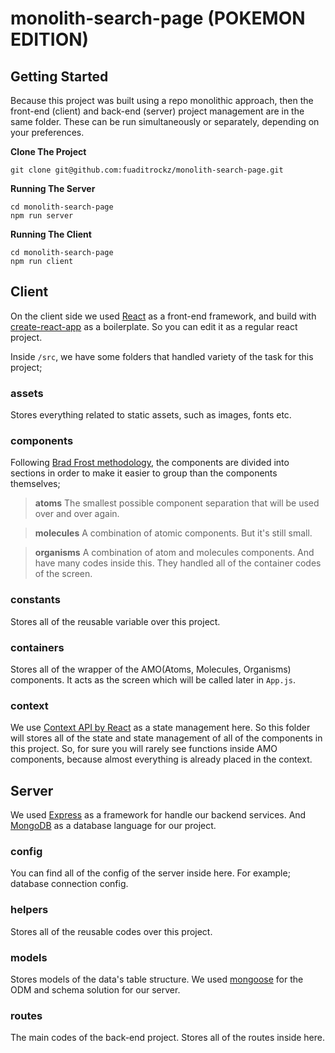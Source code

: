 # monolith-search-page (POKEMON EDITION)

## Getting Started

Because this project was built using a repo monolithic approach, then the front-end (client) and back-end (server) project management are in the same folder. These can be run simultaneously or separately, depending on your preferences.

**Clone The Project**
```shell
git clone git@github.com:fuaditrockz/monolith-search-page.git
```

**Running The Server**
```shell
cd monolith-search-page
npm run server
```

**Running The Client**
```shell
cd monolith-search-page
npm run client
```

## Client
On the client side we used [React](https://reactjs.org/) as a front-end framework, and build with [create-react-app](https://reactjs.org/docs/create-a-new-react-app.html) as a boilerplate. So you can edit it as a regular react project.

Inside `/src`, we have some folders that handled variety of the task for this project;

### assets
Stores everything related to static assets, such as images, fonts etc.

### components
Following [Brad Frost methodology](https://atomicdesign.bradfrost.com/), the components are divided into sections in order to make it easier to group than the components themselves;

> **atoms**
> The smallest possible component separation that will be used over and over again.

> **molecules**
> A combination of atomic components. But it's still small.

> **organisms**
> A combination of atom and molecules components. And have many codes inside this. They handled all of the container codes of the screen.

### constants
Stores all of the reusable variable over this project.

### containers
Stores all of the wrapper of the AMO(Atoms, Molecules, Organisms) components. It acts as the screen which will be called later in `App.js`.

### context
We use [Context API by React](https://reactjs.org/docs/context.html) as a state management here. So this folder will stores all of the state and state management of all of the components in this project. So, for sure you will rarely see functions inside AMO components, because almost everything is already placed in the context.

## Server
We used [Express](https://expressjs.com/) as a framework for handle our backend services. And [MongoDB](https://www.mongodb.com/) as a database language for our project.

### config
You can find all of the config of the server inside here. For example; database connection config.

### helpers
Stores all of the reusable codes over this project.

### models
Stores models of the data's table structure. We used [mongoose](https://mongoosejs.com/) for the ODM and schema solution for our server.

### routes
The main codes of the back-end project. Stores all of the routes inside here.

